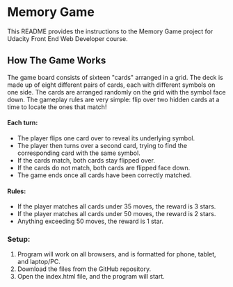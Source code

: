 # Memory Game

This README provides the instructions to the Memory Game project for Udacity Front End Web Developer course.

## How The Game Works
The game board consists of sixteen "cards" arranged in a grid. The deck is made up of eight different pairs of cards, each with different symbols on one side. The cards are arranged randomly on the grid with the symbol face down. The gameplay rules are very simple: flip over two hidden cards at a time to locate the ones that match!

#### Each turn:
- The player flips one card over to reveal its underlying symbol.
- The player then turns over a second card, trying to find the corresponding card with the same symbol.
- If the cards match, both cards stay flipped over.
- If the cards do not match, both cards are flipped face down.
- The game ends once all cards have been correctly matched.

#### Rules:
- If the player matches all cards under 35 moves, the reward is 3 stars.
- If the player matches all cards under 50 moves, the reward is 2 stars.
- Anything exceeding 50 moves, the reward is 1 star.


### Setup:
1. Program will work on all browsers, and is formatted for phone, tablet, and laptop/PC. 
2. Download the files from the GitHub repository.
3. Open the index.html file, and the program will start. 

